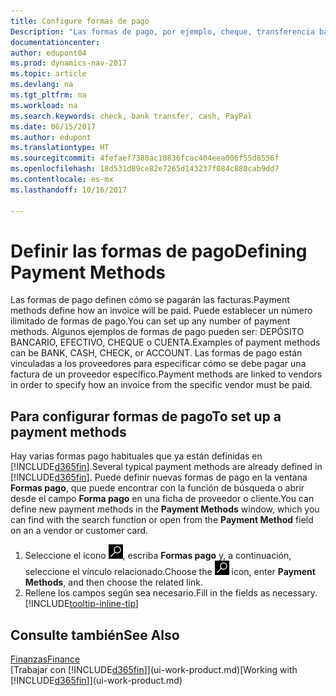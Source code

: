 ```yaml
---
title: Configure formas de pago
Description: "Las formas de pago, por ejemplo, cheque, transferencia bancaria, efectivo o PayPal, se usan para definir cómo se pagarán las facturas."
documentationcenter: 
author: edupont04
ms.prod: dynamics-nav-2017
ms.topic: article
ms.devlang: na
ms.tgt_pltfrm: na
ms.workload: na
ms.search.keywords: check, bank transfer, cash, PayPal
ms.date: 06/15/2017
ms.author: edupont
ms.translationtype: HT
ms.sourcegitcommit: 4fefaef7380ac10836fcac404eea006f55d8556f
ms.openlocfilehash: 18d531d89ce82e7265d143237f084c880cab9dd7
ms.contentlocale: es-mx
ms.lasthandoff: 10/16/2017

---
```

# <a name="defining-payment-methods"></a><span data-ttu-id="86230-103">Definir las formas de pago</span><span class="sxs-lookup"><span data-stu-id="86230-103">Defining Payment Methods</span></span>
<span data-ttu-id="86230-104">Las formas de pago definen cómo se pagarán las facturas.</span><span class="sxs-lookup"><span data-stu-id="86230-104">Payment methods define how an invoice will be paid.</span></span> <span data-ttu-id="86230-105">Puede establecer un número ilimitado de formas de pago.</span><span class="sxs-lookup"><span data-stu-id="86230-105">You can set up any number of payment methods.</span></span> <span data-ttu-id="86230-106">Algunos ejemplos de formas de pago pueden ser: DEPÓSITO BANCARIO, EFECTIVO, CHEQUE o CUENTA.</span><span class="sxs-lookup"><span data-stu-id="86230-106">Examples of payment methods can be BANK, CASH, CHECK, or ACCOUNT.</span></span>
<span data-ttu-id="86230-107">Las formas de pago están vinculadas a los proveedores para especificar cómo se debe pagar una factura de un proveedor específico.</span><span class="sxs-lookup"><span data-stu-id="86230-107">Payment methods are linked to vendors in order to specify how an invoice from the specific vendor must be paid.</span></span>

## <a name="to-set-up-a-payment-methods"></a><span data-ttu-id="86230-108">Para configurar formas de pago</span><span class="sxs-lookup"><span data-stu-id="86230-108">To set up a payment methods</span></span>
<span data-ttu-id="86230-109">Hay varias formas pago habituales que ya están definidas en [!INCLUDE[d365fin](includes/d365fin_md.md)].</span><span class="sxs-lookup"><span data-stu-id="86230-109">Several typical payment methods are already defined in [!INCLUDE[d365fin](includes/d365fin_md.md)].</span></span> <span data-ttu-id="86230-110">Puede definir nuevas formas de pago en la ventana **Formas pago**, que puede encontrar con la función de búsqueda o abrir desde el campo **Forma pago** en una ficha de proveedor o cliente.</span><span class="sxs-lookup"><span data-stu-id="86230-110">You can define new payment methods in the **Payment Methods** window, which you can find with the search function or open from the **Payment Method** field on an a vendor or customer card.</span></span>
1. <span data-ttu-id="86230-111">Seleccione el icono ![Buscar página o informe](media/ui-search/search_small.png "icono Buscar página o informe"), escriba **Formas pago** y, a continuación, seleccione el vínculo relacionado.</span><span class="sxs-lookup"><span data-stu-id="86230-111">Choose the ![Search for Page or Report](media/ui-search/search_small.png "Search for Page or Report icon") icon, enter **Payment Methods**, and then choose the related link.</span></span>
2. <span data-ttu-id="86230-112">Rellene los campos según sea necesario.</span><span class="sxs-lookup"><span data-stu-id="86230-112">Fill in the fields as necessary.</span></span> [!INCLUDE[tooltip-inline-tip](includes/tooltip-inline-tip_md.md)]

## <a name="see-also"></a><span data-ttu-id="86230-113">Consulte también</span><span class="sxs-lookup"><span data-stu-id="86230-113">See Also</span></span>
[<span data-ttu-id="86230-114">Finanzas</span><span class="sxs-lookup"><span data-stu-id="86230-114">Finance</span></span>](finance.md)  
<span data-ttu-id="86230-115">[Trabajar con [!INCLUDE[d365fin](includes/d365fin_md.md)]](ui-work-product.md)</span><span class="sxs-lookup"><span data-stu-id="86230-115">[Working with [!INCLUDE[d365fin](includes/d365fin_md.md)]](ui-work-product.md)</span></span>  

